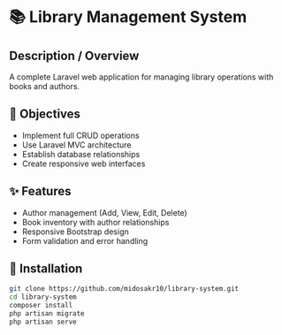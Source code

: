 # 📚 Library Management System

## Description / Overview
A complete Laravel web application for managing library operations with books and authors.

## 🎯 Objectives
- Implement full CRUD operations
- Use Laravel MVC architecture
- Establish database relationships
- Create responsive web interfaces

## ✨ Features
- Author management (Add, View, Edit, Delete)
- Book inventory with author relationships
- Responsive Bootstrap design
- Form validation and error handling

## 🚀 Installation
```bash
git clone https://github.com/midosakr10/library-system.git
cd library-system
composer install
php artisan migrate
php artisan serve